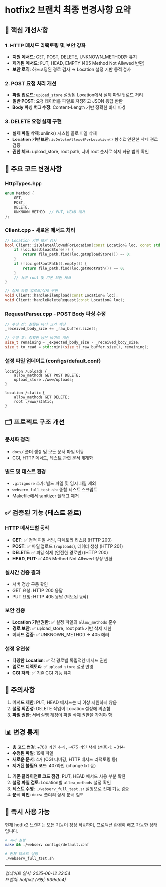 # hotfix2 브랜치 최종 변경사항 요약

## 🚀 핵심 개선사항

### 1. HTTP 메서드 리팩토링 및 보안 강화
- **지원 메서드**: GET, POST, DELETE, UNKNOWN_METHOD만 유지
- **제거된 메서드**: PUT, HEAD, EMPTY (405 Method Not Allowed 반환)
- **보안 로직**: 하드코딩된 경로 검사 → Location 설정 기반 동적 검사

### 2. POST 요청 처리 개선
- **파일 업로드**: `upload_store` 설정된 Location에서 실제 파일 업로드 처리
- **일반 POST**: 요청 데이터를 파일로 저장하고 JSON 응답 반환
- **Body 파싱 버그 수정**: Content-Length 기반 정확한 바디 파싱

### 3. DELETE 요청 실제 구현
- **실제 파일 삭제**: unlink() 시스템 콜로 파일 삭제
- **Location 기반 보안**: `isDeleteAllowedForLocation()` 함수로 안전한 삭제 경로 검증
- **권한 체크**: upload_store, root path, 서버 root 순서로 삭제 허용 범위 확인

## 🔧 주요 코드 변경사항

### HttpTypes.hpp
```cpp
enum Method {
    GET,
    POST, 
    DELETE,
    UNKNOWN_METHOD  // PUT, HEAD 제거
};
```

### Client.cpp - 새로운 메서드 처리
```cpp
// Location 기반 보안 검사
bool Client::isDeleteAllowedForLocation(const Location& loc, const std::string& file_path) const {
    if (loc.hasUploadStore()) {
        return file_path.find(loc.getUploadStore()) == 0;
    }
    if (!loc.getRootPath().empty()) {
        return file_path.find(loc.getRootPath()) == 0;
    }
    // 서버 root 및 기본 보안 체크
}

// 실제 파일 업로드/삭제 구현
void Client::handleFileUpload(const Location& loc);
void Client::handleDeleteRequest(const Location& loc);
```

### RequestParser.cpp - POST Body 파싱 수정
```cpp
// 수정 전: 잘못된 바디 크기 계산
_received_body_size += _raw_buffer.size();

// 수정 후: 정확한 남은 바이트 계산
size_t remaining = _expected_body_size - _received_body_size;
size_t to_read = std::min((size_t)_raw_buffer.size(), remaining);
```

### 설정 파일 업데이트 (configs/default.conf)
```nginx
location /uploads {
    allow_methods GET POST DELETE;
    upload_store ./www/uploads;
}

location /static {
    allow_methods GET DELETE;
    root ./www/static;
}
```

## 🗂️ 프로젝트 구조 개선

### 문서화 정리
- `docs/` 폴더 생성 및 모든 문서 파일 이동
- CGI, HTTP 메서드, 테스트 관련 문서 체계화

### 빌드 및 테스트 환경
- `.gitignore` 추가: 빌드 파일 및 임시 파일 제외
- `webserv_full_test.sh`: 종합 테스트 스크립트
- Makefile에서 sanitizer 플래그 제거

## ✅ 검증된 기능 (테스트 완료)

### HTTP 메서드별 동작
- **GET**: ✅ 정적 파일 서빙, 디렉토리 리스팅 (HTTP 200)
- **POST**: ✅ 파일 업로드 (`/uploads`), 데이터 생성 (HTTP 201)
- **DELETE**: ✅ 파일 삭제 (안전한 경로만) (HTTP 200)
- **HEAD, PUT**: ✅ 405 Method Not Allowed 정상 반환

### 실시간 검증 결과
- 서버 정상 구동 확인
- GET 요청: HTTP 200 응답
- PUT 요청: HTTP 405 응답 (의도된 동작)

### 보안 검증
- **Location 기반 권한**: ✅ 설정 파일의 `allow_methods` 준수
- **경로 보안**: ✅ upload_store, root path 기반 삭제 제한
- **메서드 검증**: ✅ UNKNOWN_METHOD → 405 에러

### 설정 유연성
- **다양한 Location**: ✅ 각 경로별 독립적인 메서드 권한
- **업로드 디렉토리**: ✅ `upload_store` 설정 반영
- **CGI 처리**: ✅ 기존 CGI 기능 유지

## 🚨 주의사항

1. **메서드 제한**: PUT, HEAD 메서드는 더 이상 지원하지 않음
2. **설정 의존성**: DELETE 작업이 Location 설정에 의존함
3. **파일 권한**: 서버 실행 계정이 파일 삭제 권한을 가져야 함

## 📊 변경 통계

- **총 코드 변경**: +789 라인 추가, -475 라인 삭제 (순증가: +314)
- **수정된 파일**: 19개 파일
- **새로운 문서**: 4개 (CGI 디버깅, HTTP 메서드 리팩토링 등)
- **제거된 불필요 코드**: 407라인 (change.txt 등)

1. **기존 클라이언트 코드 점검**: PUT, HEAD 메서드 사용 부분 확인
2. **설정 파일 검토**: Location별 `allow_methods` 설정 확인
3. **테스트 수행**: `./webserv_full_test.sh` 실행으로 전체 기능 검증
4. **문서 확인**: `docs/` 폴더의 상세 문서 검토

## 🚀 즉시 사용 가능

현재 hotfix2 브랜치는 모든 기능이 정상 작동하며, 프로덕션 환경에 배포 가능한 상태입니다.

```bash
# 서버 실행
make && ./webserv configs/default.conf

# 전체 테스트 실행  
./webserv_full_test.sh
```

---
*업데이트 일시: 2025-06-12 23:54*  
*브랜치: hotfix2 (커밋: 939afc4)*

